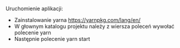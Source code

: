 Uruchomienie aplikacji:
- Zainstalowanie yarna https://yarnpkg.com/lang/en/
- W głownym katalogu projektu należy z wiersza poleceń wywołać polecenie yarn
- Następnie polecenie yarn start